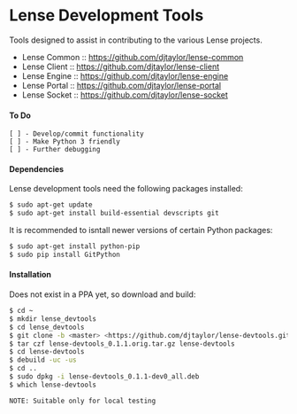 # Lense Development Tools

Tools designed to assist in contributing to the various Lense projects.

 - Lense Common :: <https://github.com/djtaylor/lense-common>
 - Lense Client :: <https://github.com/djtaylor/lense-client>
 - Lense Engine :: <https://github.com/djtaylor/lense-engine>
 - Lense Portal :: <https://github.com/djtaylor/lense-portal>
 - Lense Socket :: <https://github.com/djtaylor/lense-socket>

#### To Do
    [ ] - Develop/commit functionality
    [ ] - Make Python 3 friendly
    [ ] - Further debugging

#### Dependencies

Lense development tools need the following packages installed:
```sh
$ sudo apt-get update
$ sudo apt-get install build-essential devscripts git
```

It is recommended to isntall newer versions of certain Python packages:
```sh
$ sudo apt-get install python-pip
$ sudo pip install GitPython
```

#### Installation
Does not exist in a PPA yet, so download and build:

```sh
$ cd ~
$ mkdir lense_devtools
$ cd lense_devtools
$ git clone -b <master> <https://github.com/djtaylor/lense-devtools.git>
$ tar czf lense-devtools_0.1.1.orig.tar.gz lense-devtools
$ cd lense-devtools
$ debuild -uc -us
$ cd ..
$ sudo dpkg -i lense-devtools_0.1.1-dev0_all.deb
$ which lense-devtools
```

    NOTE: Suitable only for local testing